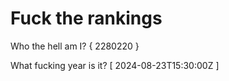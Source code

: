 # Fuck the rankings

Who the hell am I?
{ 2280220 }

What fucking year is it?
[ 2024-08-23T15:30:00Z ]
